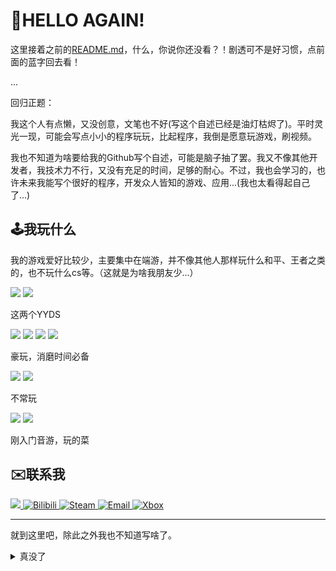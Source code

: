 # 👋HELLO AGAIN!

这里接着之前的[README.md](README.md)，什么，你说你还没看？！剧透可不是好习惯，点前面的蓝字回去看！

...

回归正题：

我这个人有点懒，又没创意，文笔也不好(写这个自述已经是油灯枯烬了)。平时灵光一现，可能会写点小小的程序玩玩，比起程序，我倒是愿意玩游戏，刷视频。

我也不知道为啥要给我的Github写个自述，可能是脑子抽了罢。我又不像其他开发者，我技术力不行，又没有充足的时间，足够的耐心。不过，我也会学习的，也许未来我能写个很好的程序，开发众人皆知的游戏、应用...(我也太看得起自己了...)

## 🕹️我玩什么

我的游戏爱好比较少，主要集中在端游，并不像其他人那样玩什么和平、王者之类的，也不玩什么cs等。（这就是为啥我朋友少...）

<div align="left">
    <div>
        <img src="https://img.shields.io/badge/Minecraft-7CFC00?style=for-the-badge"/>
        <img src="https://img.shields.io/badge/Among Us-F0F80F?style=for-the-badge"/>
        <p>这两个YYDS</p>
    </div>
    <div>
        <img src="https://img.shields.io/badge/The_Henry_Stickmin_Collection-DDDDDD?style=for-the-badge">
        <img src="https://img.shields.io/badge/Portal系列-0078D7?style=for-the-badge">
        <img src="https://img.shields.io/badge/PvZ-38B04A?style=for-the-badge">
        <img src="https://img.shields.io/badge/汤姆猫跑酷-00FFFF?style=for-the-badge">
        <p>豪玩，消磨时间必备</p>
    </div>
    <div>
        <img src="https://img.shields.io/badge/Terraria-07C42A?style=for-the-badge">
        <img src="https://img.shields.io/badge/Left_4_Dead_2-B22222?style=for-the-badge">
        <p>不常玩</p>
    </div>
    <div>
        <img src="https://img.shields.io/badge/Phigros%26Phira-6A0DAD?style=for-the-badge">
        <img src="https://img.shields.io/badge/冰与-火之舞-FF5E5B?style=for-the-badge&labelColor=0000EE">
        <p>刚入门音游，玩的菜</p>
    </div>
</div>

## ✉️联系我
<div align="left">
    <a href="https://qm.qq.com/q/OvUK8pLQ2s" target="_blank">
        <img src="https://img.shields.io/badge/QQ-12B7F5?style=for-the-badge&logo=qq&logoColor=FFFFFF" />
    </a>
    <a href="https://space.bilibili.com/1056073256" target="_blank">
        <img src="https://img.shields.io/badge/Bilibili-FB7299?style=for-the-badge&logo=bilibili&logoColor=12B7F5" alt="Bilibili" />
    </a>
    <a href="https://steamcommunity.com/id/Cyan3771/" target="_blank">
        <img src="https://img.shields.io/badge/Steam-1B2838?style=for-the-badge&logo=steam&logoColor=FFFFFF" alt="Steam" />
    </a>
    <a href="mailto:yangjiahao36@outlook.com" target="_blank">
        <img src="https://img.shields.io/badge/Email-0078D4?style=for-the-badge&logo=gmail&logoColor=FFFFFF" alt="Email" />
    </a>
    <a href="https://www.xbox.com/play/user/yangjiahao36" target="_blank">
        <img src="https://img.shields.io/badge/Xbox-107C10?style=for-the-badge" alt="Xbox" />
    </a>
</div>

---
就到这里吧，除此之外我也不知道写啥了。

<details>
<summary>真没了</summary>
<details>
<summary>别看了</summary>
<details>
<summary>你又来这套</summary>
<details>
<summary>求你别点了</summary>
<p>选一个</p>
<details>
<summary>选这个</summary>
<p>不对</p>
</details>
<details>
<summary>选这个</summary>
<details>
<summary>也不对</summary>
<details>
<summary>。</summary>
<details>
<summary>。。</summary>
<details>
<summary>。。。</summary>
<p>1+1=?</p>
<details>
<summary>2</summary>
<p>正确</p>
<details>
<summary>呃呃呃</summary>
<details>
<summary>都说了没了</summary>
<details>
<summary>怎么还在点啊</summary>
<details>
<summary>再点也没新的</summary>
<details>
<summary>真的最后一层了</summary>
<details>
<summary>骗你的</summary>
<details>
<summary>其实还有</summary>
<details>
<summary>就不告诉你有多少层</summary>
<a href="https://player.bilibili.com/player.html?bvid=BV1GJ411x7h7&autoplay=1&loop=1&muted=0&danmaku=1&high_quality=1&fullscreen=1" target="_blank">
<img src="https://img.shields.io/badge/好东西-00ffff?style=flat-square"/>
</a>
</details>
</details>
</details>
</details>
</details>
</details>
</details>
</details>
</details>
<details>
<summary>11</summary>
<p>1+1不是"1"+"1"！</p>
</details>
</details>
</details>
</details>
</details>

</details>
